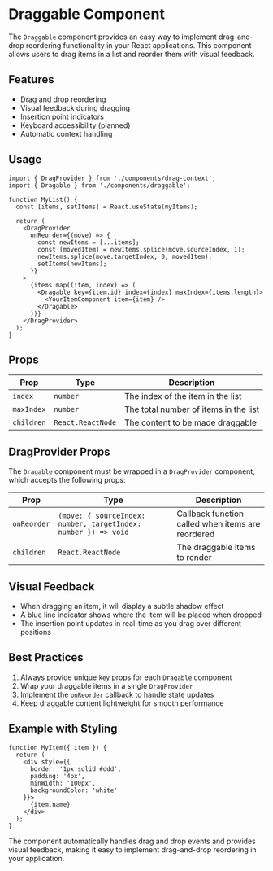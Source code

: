 # Draggable Component

The `Draggable` component provides an easy way to implement drag-and-drop reordering functionality in your React applications. This component allows users to drag items in a list and reorder them with visual feedback.

## Features

- Drag and drop reordering
- Visual feedback during dragging
- Insertion point indicators
- Keyboard accessibility (planned)
- Automatic context handling

## Usage

```tsx
import { DragProvider } from './components/drag-context';
import { Dragable } from './components/draggable';

function MyList() {
  const [items, setItems] = React.useState(myItems);
  
  return (
    <DragProvider
      onReorder={(move) => {
        const newItems = [...items];
        const [movedItem] = newItems.splice(move.sourceIndex, 1);
        newItems.splice(move.targetIndex, 0, movedItem);
        setItems(newItems);
      }}
    >
      {items.map((item, index) => (
        <Dragable key={item.id} index={index} maxIndex={items.length}>
          <YourItemComponent item={item} />
        </Dragable>
      ))}
    </DragProvider>
  );
}
```

## Props

| Prop | Type | Description |
|------|------|-------------|
| `index` | `number` | The index of the item in the list |
| `maxIndex` | `number` | The total number of items in the list |
| `children` | `React.ReactNode` | The content to be made draggable |

## DragProvider Props

The `Dragable` component must be wrapped in a `DragProvider` component, which accepts the following props:

| Prop | Type | Description |
|------|------|-------------|
| `onReorder` | `(move: { sourceIndex: number, targetIndex: number }) => void` | Callback function called when items are reordered |
| `children` | `React.ReactNode` | The draggable items to render |

## Visual Feedback

- When dragging an item, it will display a subtle shadow effect
- A blue line indicator shows where the item will be placed when dropped
- The insertion point updates in real-time as you drag over different positions

## Best Practices

1. Always provide unique `key` props for each `Dragable` component
2. Wrap your draggable items in a single `DragProvider`
3. Implement the `onReorder` callback to handle state updates
4. Keep draggable content lightweight for smooth performance

## Example with Styling

```tsx
function MyItem({ item }) {
  return (
    <div style={{
      border: '1px solid #ddd',
      padding: '4px',
      minWidth: '100px',
      backgroundColor: 'white'
    }}>
      {item.name}
    </div>
  );
}
```

The component automatically handles drag and drop events and provides visual feedback, making it easy to implement drag-and-drop reordering in your application.
